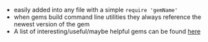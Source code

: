 * easily added into any file with a simple `require 'gemName'`
* when gems build command line utilities they always reference the newest version of the gem
* A list of interesting/useful/maybe helpful gems can be found [here][0]

[0]: UsefulGems